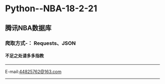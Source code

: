 # Python--NBA-18-2-21
## 腾讯NBA数据库
### 爬取方式-： Requests、JSON
#### 不足之处请多多指教
----
E-mail:44825762@163.com
***

